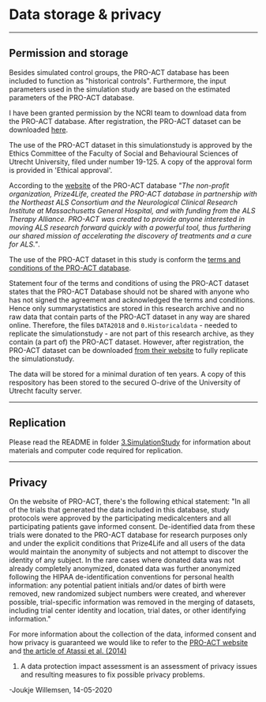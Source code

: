 Data storage & privacy
===
---
**Permission and storage**
---
Besides simulated control groups, the PRO-ACT database has been included to function as "historical controls". Furthermore, the input parameters used in the simulation study are based on the estimated parameters of the PRO-ACT database.

I have been granted permission by the NCRI team to download data from the PRO-ACT database. After registration, the PRO-ACT dataset can be downloaded [here](https://nctu.partners.org/ProACT/Data/Index/1). 

The use of the PRO-ACT dataset in this simulationstudy is approved by the Ethics Committee of the Faculty of Social and Behavioural Sciences of Utrecht University, filed under number 19-125. A copy of the approval form is provided in 'Ethical approval'. 


According to the [website](https://nctu.partners.org/ProACT/Document/DisplayLatest/5) of the PRO-ACT database *"The non-profit organization, Prize4Life, created the PRO-ACT database in partnership with the Northeast ALS Consortium and the Neurological Clinical Research Institute at Massachusetts General Hospital, and with funding from the ALS Therapy Alliance. PRO-ACT was created to provide anyone interested in moving ALS research forward quickly with a powerful tool, thus furthering our shared mission of accelerating the discovery of treatments and a cure for ALS."*. 

The use of the PRO-ACT dataset in this study is conform the [terms and conditions of the PRO-ACT database](https://nctu.partners.org/ProACT/Document/DisplayLatest/1).

Statement four of the terms and conditions of using the PRO-ACT dataset states that the PRO-ACT Database should not be shared with anyone who has not signed the agreement and acknowledged the terms and conditions. Hence only summarystatistics are stored in this research archive and no raw data that contain parts of the PRO-ACT dataset in any way are shared online. Therefore, the files `DATA2018` and `0.Historicaldata` - needed to replicate the simulationstudy - are not part of this research archive, as they contain (a part of) the PRO-ACT dataset. However, after registration, the PRO-ACT dataset can be downloaded [from their website](https://nctu.partners.org/ProACT/Data/Index/1) to fully replicate the simulationstudy.

The data will be stored for a minimal duration of ten years. A copy of this respository has been stored to the secured O-drive of the University of Utrecht faculty server.

---
**Replication**
---
Please read the README in folder [3.SimulationStudy](https://github.com/JoukjeWillemsen/Research-Repository-Master-Thesis/tree/master/3.SimulationStudy) for information about materials and computer code required for replication.

---
**Privacy**
---

On the website of PRO-ACT, there's the following ethical statement: "In all of the trials that generated the data included in this database, study protocols were approved by the participating medicalcenters and all participating patients gave informed consent. De-identified data from these trials were donated to the PRO-ACT database for research purposes only and under the explicit conditions that Prize4Life and all users of the data would maintain the anonymity of subjects and not attempt to discover the identity of any subject. In the rare cases where donated data was not already completely anonymized, donated data was further anonymized following the HIPAA de-identification conventions for personal health information: any potential patient initials and/or dates of birth were removed, new randomized subject numbers were created, and wherever possible, trial-specific information was removed in the merging of datasets, including trial center identity and location, trial dates, or other identifying information."

For more information about the collection of the data, informed consent and how privacy is guaranteed we would like to refer to the [PRO-ACT website](https://nctu.partners.org/ProACT/Document/DisplayLatest/9) and [the article of Atassi et al. (2014)](https://www.ncbi.nlm.nih.gov/pubmed/25298304)

1.	A data protection impact assessment is an assessment of privacy issues and resulting measures to fix possible privacy problems.

-Joukje Willemsen, 14-05-2020

